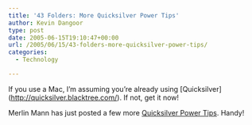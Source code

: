 ```yaml
---
title: '43 Folders: More Quicksilver Power Tips'
author: Kevin Dangoor
type: post
date: 2005-06-15T19:10:47+00:00
url: /2005/06/15/43-folders-more-quicksilver-power-tips/
categories:
  - Technology

---
```

If you use a Mac, I&#8217;m assuming you&#8217;re already using \[Quicksilver\](http://quicksilver.blacktree.com/). If not, get it now!

Merlin Mann has just posted a few more [Quicksilver Power Tips][1]. Handy!

 [1]: http://www.43folders.com/2005/06/more_quicksilve.html